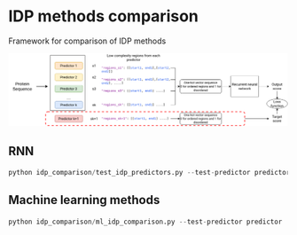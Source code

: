 # IDP methods comparison

Framework for comparison of IDP methods



<div align="center">
  <a href="https://github.com/iliasprc/MScThesis">
    <img src="../images/idp_compare.png" alt="Logo" >
  </a>

  <h3 align="center"></h3>

 
</div>

## RNN
```python
python idp_comparison/test_idp_predictors.py --test-predictor predictor
```

## Machine learning methods

```python
python idp_comparison/ml_idp_comparison.py --test-predictor predictor
```
